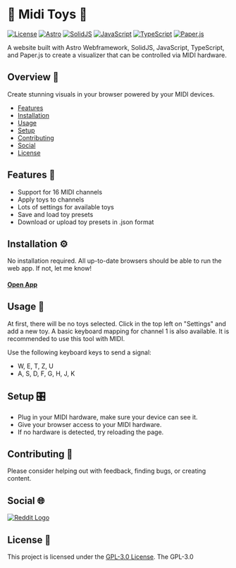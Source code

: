 # 🎵 Midi Toys 🎵 

[![License](https://img.shields.io/badge/License-GPL--3.0-blue.svg)](LICENSE)
[![Astro](https://img.shields.io/badge/Astro-🚀-red.svg)](https://astro.build/)
[![SolidJS](https://img.shields.io/badge/SolidJS-💚-4DCD51.svg)](https://www.solidjs.com/)
[![JavaScript](https://img.shields.io/badge/JavaScript-🟡-F7DF1E.svg)](https://developer.mozilla.org/en-US/docs/Web/JavaScript)
[![TypeScript](https://img.shields.io/badge/TypeScript-🔷-007ACC.svg)](https://www.typescriptlang.org/)
[![Paper.js](https://img.shields.io/badge/Paper.js-🖤-black.svg)](http://paperjs.org/)

A website built with Astro Webframework, SolidJS, JavaScript, TypeScript, and Paper.js to create a visualizer that can be controlled via MIDI hardware.

## Overview 📖
Create stunning visuals in your browser powered by your MIDI devices.

- [Features](#features)
- [Installation](#installation)
- [Usage](#usage)
- [Setup](#setup)
- [Contributing](#contributing)
- [Social](#social)
- [License](#license)

## Features 🚀
- Support for 16 MIDI channels
- Apply toys to channels
- Lots of settings for available toys
- Save and load toy presets
- Download or upload toy presets in .json format

## Installation ⚙️
No installation required. All up-to-date browsers should be able to run the web app. If not, let me know!

#### [Open App](https://artibex.github.io/MidiToys/)

## Usage 🎹
At first, there will be no toys selected. Click in the top left on "Settings" and add a new toy.
A basic keyboard mapping for channel 1 is also available. It is recommended to use this tool with MIDI.

Use the following keyboard keys to send a signal:
- W, E, T, Z, U
- A, S, D, F, G, H, J, K

## Setup 🎛️
- Plug in your MIDI hardware, make sure your device can see it.
- Give your browser access to your MIDI hardware.
- If no hardware is detected, try reloading the page.

## Contributing 🤝
Please consider helping out with feedback, finding bugs, or creating content.

## Social 🌐
[![Reddit Logo](https://www.redditstatic.com/about/assets/reddit-logo.png)](https://www.reddit.com/r/miditoys/)

## License 📄
This project is licensed under the [GPL-3.0 License](LICENSE). The GPL-3.0
